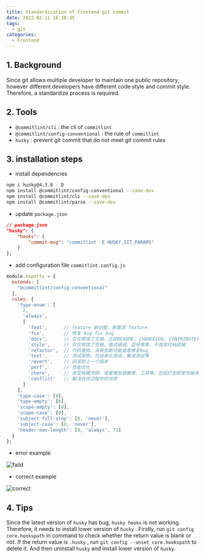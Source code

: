 ```yaml
---
title: Standardization of Frontend git commit
date: 2022-02-11 16:38:35
tags:
  - git
categories:
  - Frontend
---
```


## 1. Background

Since git allows multiple developer to maintain one public repository, however different developers have different code style and commit style. Therefore, a standardize process is required.

## 2. Tools

- `@commitlint/cli` : the cli of `commitlint`
- `@commitlint/config-conventional` : the rule of `commitlint`
- `husky` : prevent git commit that do not meet git commit rules

## 3. installation steps

- install dependencies

```bash
npm i husky@4.3.8 - D
npm install @commitlint/config-conventional --save-dev
npm install @commitlint/cli --save-dev
npm install @commitlint/parse --save-dev
```

- update `package.json`

```json
// package.json
"husky": {
	"hooks": {
		"commit-msg": "commitlint -E HUSKY_GIT_PARAMS"
	}
},
```

- add configuration file `commitlint.config.js`

```jsx
module.exports = {
  extends: [
    "@commitlint/config-conventional"
  ],
  rules: {
    'type-enum': [
      2,
      'always',
      [
        'feat',      // feature 新功能，新需求 feature
        'fix',       // 修复 bug fix bug
        'docs',      // 仅仅修改了文档，比如README, CHANGELOG, CONTRIBUTE等等 edit docs for example README, CHANGELOG, CONTRIBUTE etc.
        'style',     // 仅仅修改了空格、格式缩进、逗号等等，不改变代码逻辑
        'refactor',  // 代码重构，没有加新功能或者修复bug
        'test',      // 测试用例，包括单元测试、集成测试等
        'revert',    // 回滚到上一个版本
        'perf',      // 性能优化
        'chore',     // 改变构建流程、或者增加依赖库、工具等，包括打包和发布版本
        'conflict'   // 解决合并过程中的冲突
      ]
    ],
    'type-case': [0],
    'type-empty': [0],
    'scope-empty': [0],
    'scope-case': [0],
    'subject-full-stop': [0, 'never'],
    'subject-case': [0, 'never'],
    'header-max-length': [0, 'always', 72]
  }
};
```

- error example

![faild](https://s3.us-west-2.amazonaws.com/secure.notion-static.com/0fe78710-087d-46be-b1f0-f7ede2faf82a/Untitled.png?X-Amz-Algorithm=AWS4-HMAC-SHA256&X-Amz-Content-Sha256=UNSIGNED-PAYLOAD&X-Amz-Credential=AKIAT73L2G45EIPT3X45%2F20220211%2Fus-west-2%2Fs3%2Faws4_request&X-Amz-Date=20220211T084733Z&X-Amz-Expires=86400&X-Amz-Signature=aa97e379e29e14812635037e85fe90d6455c28eb0ac7895b5505b2db6e715889&X-Amz-SignedHeaders=host&response-content-disposition=filename%20%3D%22Untitled.png%22&x-id=GetObject)

- correct example

![correct](https://s3.us-west-2.amazonaws.com/secure.notion-static.com/8fa3d98d-2268-40fb-b7c4-ac1366f9a078/Untitled.png?X-Amz-Algorithm=AWS4-HMAC-SHA256&X-Amz-Content-Sha256=UNSIGNED-PAYLOAD&X-Amz-Credential=AKIAT73L2G45EIPT3X45%2F20220211%2Fus-west-2%2Fs3%2Faws4_request&X-Amz-Date=20220211T084751Z&X-Amz-Expires=86400&X-Amz-Signature=30cc7330e7c008587b8ec15654d1ad74fcbc762bcee306d6228a6c0baae39f83&X-Amz-SignedHeaders=host&response-content-disposition=filename%20%3D%22Untitled.png%22&x-id=GetObject)

## 4. Tips

Since the latest version of `husky` has bug,  `husky hooks` is not working.  Therefore, it needs to install lower version of `husky` . Firstly, run `git config core.hookspath` in command to check whether the return value is blank or not. If the return value is `.husky` , run `git config --unset core.hookspath` to delete it. And then uninstall `husky` and install lower version of `husky`.